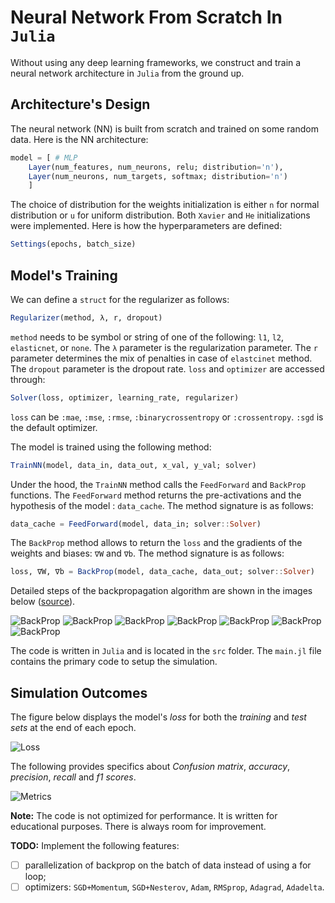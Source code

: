 # Neural Network From Scratch In `Julia`
Without using any deep learning frameworks, we construct and train a neural network architecture in `Julia` from the ground up.

## Architecture's Design
The neural network (NN) is built from scratch and trained on some random data. Here is the NN architecture:

```julia
model = [ # MLP
    Layer(num_features, num_neurons, relu; distribution='n'), 
    Layer(num_neurons, num_targets, softmax; distribution='n')
    ]
```
The choice of distribution for the weights initialization is either `n` for normal distribution or `u` for uniform distribution. Both `Xavier` and `He` initializations were implemented. Here is how the hyperparameters are defined:
```julia
Settings(epochs, batch_size)
```

## Model's Training

We can define a `struct` for the regularizer as follows:
```julia
Regularizer(method, λ, r, dropout)
```
`method` needs to be symbol or string of one of the following: `l1`, `l2`, `elasticnet`, or `none`. The `λ` parameter is the regularization parameter. The `r` parameter determines the mix of penalties in case of `elastcinet` method. The `dropout` parameter is the dropout rate. `loss` and `optimizer` are accessed through:
```julia
Solver(loss, optimizer, learning_rate, regularizer)
```
`loss` can be `:mae`, `:mse`, `:rmse`, `:binarycrossentropy` or `:crossentropy`. `:sgd` is the default optimizer.

The model is trained using the following method:
```julia
TrainNN(model, data_in, data_out, x_val, y_val; solver)
```
Under the hood, the `TrainNN` method calls the `FeedForward` and `BackProp` functions. The `FeedForward` method returns the pre-activations and the hypothesis of the model : `data_cache`. The method signature is as follows:
```julia
data_cache = FeedForward(model, data_in; solver::Solver)
```
The `BackProp` method allows to return the `loss` and the gradients of the weights and biases: `∇W` and `∇b`. The method signature is as follows:
```julia
loss, ∇W, ∇b = BackProp(model, data_cache, data_out; solver::Solver)
```

Detailed steps of the backpropagation algorithm are shown in the images below ([source](https://github.com/a-mhamdi/jlai/blob/main/Slides-Labs/Demystifying%20AI%20Sorcery%20(Part-1).pdf)).

![BackProp](./Images/backprop-1.png)
![BackProp](./Images/backprop-2.png)
![BackProp](./Images/backprop-3.png)
![BackProp](./Images/backprop-4.png)
![BackProp](./Images/backprop-5.png)
![BackProp](./Images/backprop-6.png)
![BackProp](./Images/backprop-7.png)

The code is written in `Julia` and is located in the `src` folder. The `main.jl` file contains the primary code to setup the simulation.

## Simulation Outcomes

The figure below displays the model's *loss* for both the *training* and *test sets* at the end of each epoch.

![Loss](./Images/plot_loss.svg)

The following provides specifics about *Confusion matrix*, *accuracy*, *precision*, *recall* and *f1 scores*.

![Metrics](./Images/results.png)

**Note:** The code is not optimized for performance. It is written for educational purposes. There is always room for improvement.

**TODO:** Implement the following features:
- [ ] parallelization of backprop on the batch of data instead of using a for loop;
- [ ] optimizers: `SGD+Momentum`, `SGD+Nesterov`, `Adam`, `RMSprop`, `Adagrad`, `Adadelta`.
